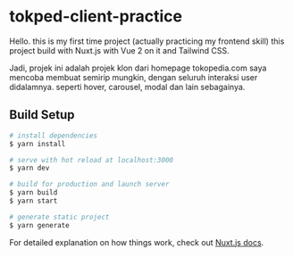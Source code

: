 # tokped-client-practice
Hello. this is my first time project (actually practicing my frontend skill)
this project build with Nuxt.js with Vue 2 on it and Tailwind CSS.

Jadi, projek ini adalah projek klon dari homepage tokopedia.com
saya mencoba membuat semirip mungkin, dengan seluruh interaksi user didalamnya.
seperti hover, carousel, modal dan lain sebagainya.

## Build Setup

```bash
# install dependencies
$ yarn install

# serve with hot reload at localhost:3000
$ yarn dev

# build for production and launch server
$ yarn build
$ yarn start

# generate static project
$ yarn generate
```

For detailed explanation on how things work, check out [Nuxt.js docs](https://nuxtjs.org).
